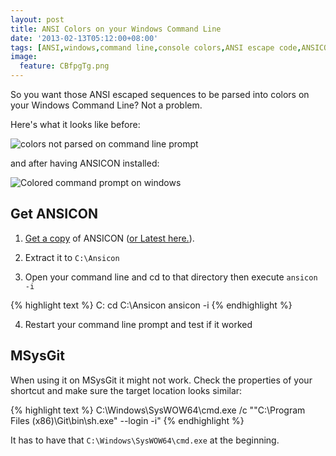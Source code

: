 ```yaml
---
layout: post
title: ANSI Colors on your Windows Command Line
date: '2013-02-13T05:12:00+08:00'
tags: [ANSI,windows,command line,console colors,ANSI escape code,ANSICON]
image:
  feature: CBfpgTg.png
---
```


So you want those ANSI escaped sequences to be parsed into colors on your Windows Command Line? Not a problem.


Here's what it looks like before:

![colors not parsed on command line prompt](http://i.imgur.com/CBfpgTg.png)

and after having ANSICON installed:

![Colored command prompt on windows](http://i.imgur.com/rQYHlv2.png)

## Get ANSICON

1. <a href="http://adoxa.3eeweb.com/ansicon/" rel="nofollow">Get a copy</a> of ANSICON (<a href="http://adoxa.3eeweb.com/ansicon/dl.php?f=ansicon" rel="nofollow">or Latest here.</a>).

2. Extract it to `C:\Ansicon`

3. Open your command line and cd to that directory then execute `ansicon -i`

{% highlight text %}
C:
cd C:\Ansicon
ansicon -i
{% endhighlight %}

4. Restart your command line prompt and test if it worked

## MSysGit

When using it on MSysGit it might not work. Check the properties of your shortcut and make sure the target location looks similar:

{% highlight text %}
C:\Windows\SysWOW64\cmd.exe /c ""C:\Program Files (x86)\Git\bin\sh.exe" --login -i"
{% endhighlight %}

It has to have that `C:\Windows\SysWOW64\cmd.exe` at the beginning.
